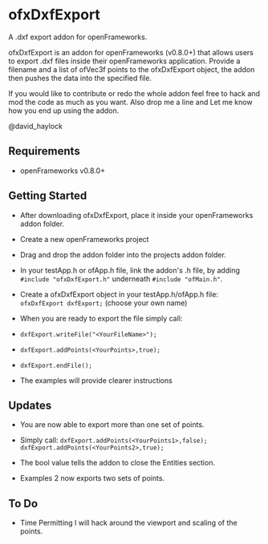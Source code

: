 ofxDxfExport
============

A .dxf export addon for openFrameworks.

ofxDxfExport is an addon for openFrameworks (v0.8.0+) that allows users to export .dxf files inside their openFrameworks application. Provide a filename and a list of ofVec3f points to the ofxDxfExport object, the addon then pushes the data into the specified file. 

If you would like to contribute or redo the whole addon feel free to hack and mod the code as much as you want.
Also drop me a line and Let me know how you end up using the addon.

@david_haylock

## Requirements
- openFrameworks v0.8.0+

## Getting Started

- After downloading ofxDxfExport, place it inside your openFrameworks addon folder.

- Create a new openFrameworks project

- Drag and drop the addon folder into the projects addon folder.

- In your testApp.h or ofApp.h file, link the addon's .h file, by adding  ```#include "ofxDxfExport.h"``` underneath ```#include "ofMain.h"```.

- Create a ofxDxfExport object in your testApp.h/ofApp.h file:
```ofxDxfExport dxfExport;``` (choose your own name)

- When you are ready to export the file simply call:
- ```dxfExport.writeFile("<YourFileName>");```
- ```dxfExport.addPoints(<YourPoints>,true);```
- ```dxfExport.endFile();```

- The examples will provide clearer instructions

## Updates

- You are now able to export more than one set of points.
- Simply call:
```dxfExport.addPoints(<YourPoints1>,false);```
```dxfExport.addPoints(<YourPoints2>,true);```

- The bool value tells the addon to close the Entities section.

- Examples 2 now exports two sets of points.

## To Do

- Time Permitting I will hack around the viewport and scaling of the points.